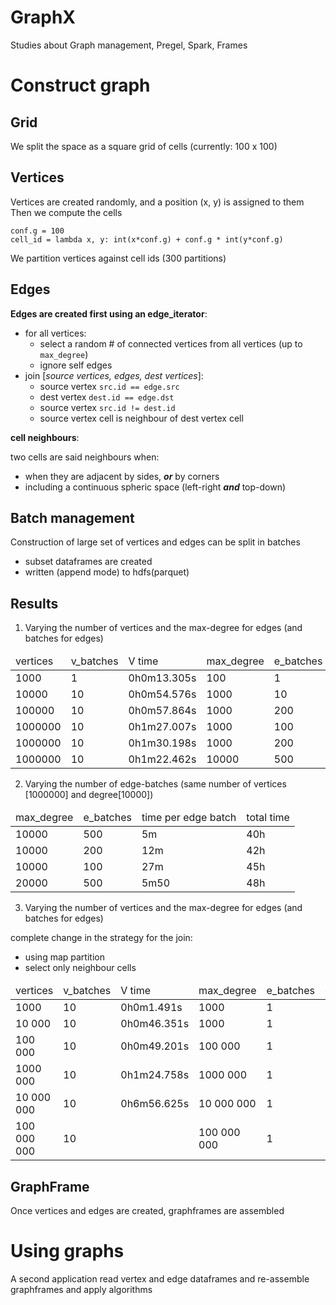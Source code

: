 # GraphX
Studies about Graph management, Pregel, Spark, Frames

Construct graph
===============

Grid
----
We split the space as a square grid of cells (currently: 100 x 100)

Vertices
--------
Vertices are created randomly, and a position (x, y) is assigned to them
Then we compute the cells

    conf.g = 100
    cell_id = lambda x, y: int(x*conf.g) + conf.g * int(y*conf.g)


We partition vertices against cell ids (300 partitions)

Edges
-----
**Edges are created first using an edge_iterator**:

* for all vertices:
  * select a random # of connected vertices from all vertices (up to ``max_degree``)
  * ignore self edges
* join [*source vertices, edges, dest vertices*]:
  * source vertex ``src.id == edge.src``
  * dest vertex ``dest.id == edge.dst``
  * source vertex ``src.id != dest.id``
  * source vertex cell is neighbour of dest vertex cell

**cell neighbours**:

two cells are said neighbours when:
* when they are adjacent by sides, ***or*** by corners
* including a continuous spheric space (left-right ***and*** top-down)

Batch management
----------------
Construction of large set of vertices and edges can be split in batches

* subset dataframes are created
* written (append mode) to hdfs(parquet)

Results
-------

1) Varying the number of vertices and the max-degree for edges (and batches for edges)

<table>
<thead>
<td>vertices</td>
<td>v_batches</td>
<td>V time</td>
<td>max_degree</td>
<td>e_batches</td>
<td>edges</td>
<td>total time</td>
<td>degree</td>
<td>triangles</td>
</thead>
<tr>
<td>1000</td>
<td>1</td>
<td>0h0m13.305s</td>
<td>100</td>
<td>1</td>
<td>14</td>
<td>0h0m10.283s</td>
<td>0h0m7.969s</td>
<td>0h0m5.313s</td>
</tr>
<tr>
<td>10000</td>
<td>10</td>
<td>0h0m54.576s</td>
<td>1000</td>
<td>10</td>
<td>1452</td>
<td>0h3m35.159s</td>
<td>0h0m7.735s</td>
<td>0h0m8.823s</td>
</tr>
<tr>
<td>100000</td>
<td>10</td>
<td>0h0m57.864s</td>
<td>1000</td>
<td>200</td>
<td>14749</td>
<td>0h42m32.747s</td>
<td>0h0m17.488s</td>
<td>0h0m31.310s</td>
</tr>
<tr>
<td>1000000</td>
<td>10</td>
<td>0h1m27.007s</td>
<td>1000</td>
<td>100</td>
<td>147045</td>
<td>4h33h24.873s</td>
<td>0h0m10.379s</td>
<td>0h0m47.097s</td>
</tr>
<tr>
<td>1000000</td>
<td>10</td>
<td>0h1m30.198s</td>
<td>1000</td>
<td>200</td>
<td>147003</td>
<td>4h47h24.070s</td>
<td>0h0m10.183s</td>
<td>0h0m26.816s</td>
</tr>
<tr>
<td>1000000</td>
<td>10</td>
<td>0h1m22.462s</td>
<td>10000</td>
<td>500</td>
<td>1470306</td>
<td>46h2h52.120s</td>
<td>0h0m19.660s</td>
<td>0h0m49.222s</td>
</tr>
</table>

2) Varying the number of edge-batches (same number of vertices [1000000] and degree[10000])

<table>
<thead>
<td>max_degree</td>
<td>e_batches</td>
<td>time per edge batch</td>
<td>total time</td>
</thead>
<tr>
<td>10000</td>
<td>500</td>
<td>5m</td>
<td>40h</td>
</tr>
<tr>
<td>10000</td>
<td>200</td>
<td>12m</td>
<td>42h</td>
</tr>
<tr>
<td>10000</td>
<td>100</td>
<td>27m</td>
<td>45h</td>
</tr>
<tr>
<td>20000</td>
<td>500</td>
<td>5m50</td>
<td>48h</td>
</tr>
</table>

3. Varying the number of vertices and the max-degree for edges (and batches for edges)

complete change in the strategy for the join:
* using map partition
* select only neighbour cells


<table>
<thead>
<td>vertices</td>
<td>v_batches</td>
<td>V time</td>
<td>max_degree</td>
<td>e_batches</td>
<td>edges</td>
<td>E time</td>
<td>write time</td>
<td>degree</td>
<td>triangles</td>
</thead>
<tr>
<td>1000</td>
<td>10</td>
<td>0h0m1.491s</td>
<td>1000</td>
<td>1</td>
<td>1566</td>
<td>0h0m1.491s</td>
<td>0h0m11.733s</td>
<td></td>
<td></td>
</tr>
<tr>
<td>10 000</td>
<td>10</td>
<td>0h0m46.351s</td>
<td>1000</td>
<td>1</td>
<td>15452</td>
<td>0h0m1.551s</td>
<td>0h0m19.689s</td>
<td></td>
<td></td>
</tr>
<tr>
<td>100 000</td>
<td>10</td>
<td>0h0m49.201s</td>
<td>100 000</td>
<td>1</td>
<td>3921357</td>
<td>0h0m1.735s</td>
<td>0h0m24.630s</td>
<td></td>
<td></td>
</tr>
<tr>
<td>1000 000</td>
<td>10</td>
<td>0h1m24.758s</td>
<td>1000 000</td>
<td>1</td>
<td>428932503</td>
<td>0h0m1.918s</td>
<td>0h0m38.405s</td>
<td></td>
<td></td>
</tr>
<tr>
<td>10 000 000</td>
<td>10</td>
<td>0h6m56.625s</td>
<td>10 000 000</td>
<td>1</td>
<td>22874329457</td>
<td>0h0m2.784s</td>
<td>0h17m19.570s</td>
<td></td>
<td></td>
</tr>
<tr>
<td>100 000 000</td>
<td>10</td>
<td></td>
<td>100 000 000</td>
<td>1</td>
<td></td>
<td></td>
<td></td>
<td></td>
<td></td>
</tr>
</table>

GraphFrame
----------
Once vertices and edges are created, graphframes are assembled

Using graphs
============
A second application read vertex and edge dataframes and re-assemble graphframes and apply algorithms



